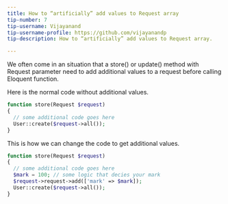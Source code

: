```yaml
---
title: How to “artificially” add values to Request array
tip-number: 7
tip-username: Vijayanand
tip-username-profile: https://github.com/vijayanandp
tip-description: How to “artificially” add values to Request array.

---
```


We often come in an situation that a store() or update() method with Request parameter need to add additional values to a request before calling Eloquent function.

Here is the normal code without additional values.

```php
function store(Request $request) 
{
  // some additional code goes here 
  User::create($request->all());
}
```
This is how we can change the code to get additional values.

```php
function store(Request $request) 
{
  // some additional code goes here 
  $mark = 100; // some logic that decies your mark
  $request->request->add(['mark' => $mark]);
  User::create($request->all());
}
```

